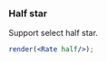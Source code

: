 ### Half star

Support select half star.

<!--start-code-->

```jsx
render(<Rate half/>);
```

<!--end-code-->

